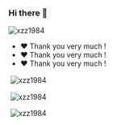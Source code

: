 ### Hi there 👋

<p align="left"> <img src="https://komarev.com/ghpvc/?username=xzz1984&label=Profile%20views&color=0e75b6&style=flat" alt="xzz1984" /> </p>

- :heart: Thank you very much !
- :heart: Thank you very much !
- :heart: Thank you very much !


<p>&nbsp;<img align="center" src="https://github-readme-stats.vercel.app/api/top-langs?username=xzz1984&show_icons=true&layout=compact&theme=radical" alt="xzz1984" /></p>

<p>&nbsp;<img align="center" src="https://github-readme-stats.vercel.app/api?username=xzz1984&show_icons=true&theme=radical&hide_title=true" alt="xzz1984" /> </p>

<p>&nbsp;<img align="center" src="https://github-readme-streak-stats.herokuapp.com/?user=xzz1984&theme=radical" alt="xzz1984" /></p>


<!--
**xzz1984/xzz1984** is a ✨ _special_ ✨ repository because its `README.md` (this file) appears on your GitHub profile.

Here are some ideas to get you started:

- 🔭 I’m currently working on ...
- 🌱 I’m currently learning ...
- 👯 I’m looking to collaborate on ...
- 🤔 I’m looking for help with ...
- 💬 Ask me about ...
- 📫 How to reach me: ...
- 😄 Pronouns: ...
- ⚡ Fun fact: ...
-->
